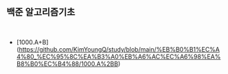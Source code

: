 백준 알고리즘기초
---

<br/>

* [1000.A+B] (https://github.com/KimYoungQ/study/blob/main/%EB%B0%B1%EC%A4%80_%EC%95%8C%EA%B3%A0%EB%A6%AC%EC%A6%98%EA%B8%B0%EC%B4%88/1000.A%2BB)
